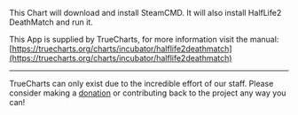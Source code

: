 This Chart will download and install SteamCMD. It will also install HalfLife2 DeathMatch and run it.

This App is supplied by TrueCharts, for more information visit the manual: [https://truecharts.org/charts/incubator/halflife2deathmatch](https://truecharts.org/charts/incubator/halflife2deathmatch)

---

TrueCharts can only exist due to the incredible effort of our staff.
Please consider making a [donation](https://truecharts.org/sponsor) or contributing back to the project any way you can!
